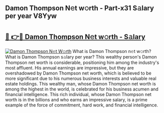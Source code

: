 ## Damon Thompson N𝚎t w𝚘rth - Part-x31 S𝚊lary per year V8Yyw

# <h2><a href="http://gc0a9q.nevu.top/?p=Damon+Thompson">🔗 👉🔴 Damon Thompson N𝚎t w𝚘rth - S𝚊lary</a></h2>

[![Damon Thompson N𝚎t W𝚘rth](https://i.imgur.com/Oavwk0R.jpeg)](http://gc0a9q.nevu.top/?p=Damon+Thompson)
What is Damon Thompson n𝚎t w𝚘rth? What is Damon Thompson s𝚊lary per year?
This wealthy person's Damon Thompson net worth is considerable, positioning him among the industry's most affluent. His annual earnings are impressive, but they are overshadowed by Damon Thompson net worth, which is believed to be more significant due to his numerous business interests and valuable real estate holdings. This wealthy man, whose Damon Thompson net worth is among the highest in the world, is celebrated for his business acumen and financial intelligence. This rich individual, whose Damon Thompson net worth is in the billions and who earns an impressive salary, is a prime example of the force of commitment, hard work, and financial intelligence.
